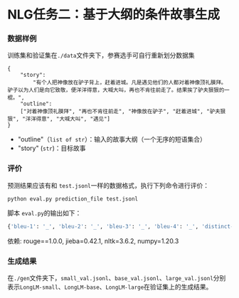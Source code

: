 # NLG任务二：基于大纲的条件故事生成

### 数据样例

训练集和验证集在`./data`文件夹下，参赛选手可自行重新划分数据集

```
{
	"story":
		"有个人把神像放在驴子背上，赶着进城。凡是遇见他们的人都对着神像顶礼膜拜。驴子以为人们是向它致敬，便洋洋得意，大喊大叫，再也不肯往前走了。结果挨了驴夫狠狠的一棍。", 
	"outline":
  	["对着神像顶礼膜拜", "再也不肯往前走", "神像放在驴子", "赶着进城", "驴夫狠狠", "洋洋得意", "大喊大叫", "遇见"]
}
```

- "outline"（`list of str`）：输入的故事大纲（一个无序的短语集合）
- "story" (`str`)：目标故事

### 评价

预测结果应该有和 `test.jsonl`一样的数据格式，执行下列命令进行评价：

```shell
python eval.py prediction_file test.jsonl
```

脚本 `eval.py`的输出如下：

```python
{'bleu-1': '_', 'bleu-2': '_', 'bleu-3': '_', 'bleu-4': '_', 'distinct-1': '_', 'distinct-2': '_',  'distinct-3': '_', 'distinct-4': '_', 'coverage': '_', 'order': '_'}
```

依赖: rouge\=\=1.0.0, jieba=0.42.1, nltk=3.6.2, numpy=1.20.3

### 生成结果

在`./gen`文件夹下，`small_val.jsonl`、`base_val.jsonl`、`large_val.jsonl`分别表示`LongLM-small`、`LongLM-base`、`LongLM-large`在验证集上的生成结果。
